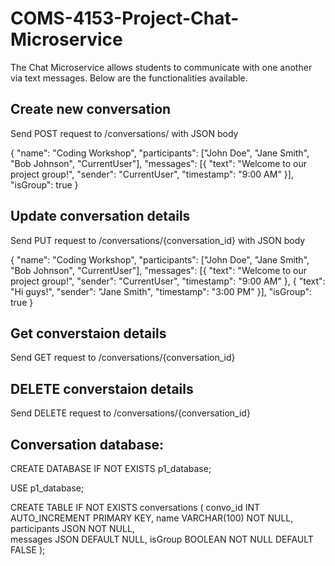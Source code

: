# COMS-4153-Project-Chat-Microservice

The Chat Microservice allows students to communicate with one another via text messages. Below are the functionalities available.

## Create new conversation

Send POST request to /conversations/ with JSON body

{
  "name": "Coding Workshop",
  "participants": ["John Doe", "Jane Smith", "Bob Johnson", "CurrentUser"],
  "messages": [{ "text": "Welcome to our project group!", "sender": "CurrentUser", "timestamp": "9:00 AM" }],
  "isGroup": true
}

## Update conversation details

Send PUT request to /conversations/{conversation_id} with JSON body

{
  "name": "Coding Workshop",
  "participants": ["John Doe", "Jane Smith", "Bob Johnson", "CurrentUser"],
  "messages": [{ "text": "Welcome to our project group!", "sender": "CurrentUser", "timestamp": "9:00 AM" }, { "text": "Hi guys!", "sender": "Jane Smith", "timestamp": "3:00 PM" }],
  "isGroup": true
}

## Get converstaion details

Send GET request to /conversations/{conversation_id}

## DELETE converstaion details

Send DELETE request to /conversations/{conversation_id}

## Conversation database:

CREATE DATABASE IF NOT EXISTS p1_database;

USE p1_database;

CREATE TABLE IF NOT EXISTS conversations (
    convo_id INT AUTO_INCREMENT PRIMARY KEY,
    name VARCHAR(100) NOT NULL,
    participants JSON NOT NULL,  
    messages JSON DEFAULT NULL, 
    isGroup BOOLEAN NOT NULL DEFAULT FALSE
);